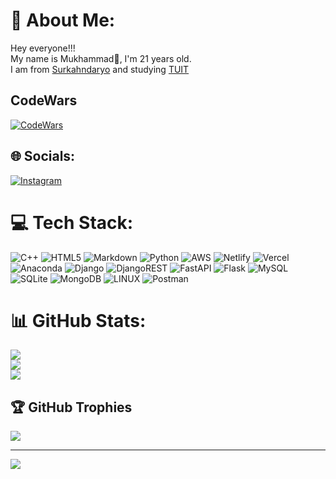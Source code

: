 # 💫 About Me:
Hey everyone!!!<br/>My name is Mukhammad👤, I'm 21 years old.<br/>I am from [Surkahndaryo](https://en.wikipedia.org/wiki/Surxondaryo_Region) and studying [TUIT](https://uz.wikipedia.org/wiki/Toshkent_axborot_texnologiyalari_universiteti)
## CodeWars
[![CodeWars](https://www.codewars.com/users/muhammadkhanusmanov/badges/large)]([https://www.codewars.com/users/muhammadkhanusmanov(https://www.codewars.com/users/muhammadkhanusmanov))


## 🌐 Socials:
[![Instagram](https://img.shields.io/badge/Instagram-%23E4405F.svg?logo=Instagram&logoColor=white)](https://instagram.com/mukhammad__khan) 

# 💻 Tech Stack:
![C++](https://img.shields.io/badge/c++-%2300599C.svg?style=for-the-badge&logo=c%2B%2B&logoColor=white) ![HTML5](https://img.shields.io/badge/html5-%23E34F26.svg?style=for-the-badge&logo=html5&logoColor=white) ![Markdown](https://img.shields.io/badge/markdown-%23000000.svg?style=for-the-badge&logo=markdown&logoColor=white) ![Python](https://img.shields.io/badge/python-3670A0?style=for-the-badge&logo=python&logoColor=ffdd54) ![AWS](https://img.shields.io/badge/AWS-%23FF9900.svg?style=for-the-badge&logo=amazon-aws&logoColor=white) ![Netlify](https://img.shields.io/badge/netlify-%23000000.svg?style=for-the-badge&logo=netlify&logoColor=#00C7B7) ![Vercel](https://img.shields.io/badge/vercel-%23000000.svg?style=for-the-badge&logo=vercel&logoColor=white) ![Anaconda](https://img.shields.io/badge/Anaconda-%2344A833.svg?style=for-the-badge&logo=anaconda&logoColor=white) ![Django](https://img.shields.io/badge/django-%23092E20.svg?style=for-the-badge&logo=django&logoColor=white) ![DjangoREST](https://img.shields.io/badge/DJANGO-REST-ff1709?style=for-the-badge&logo=django&logoColor=white&color=ff1709&labelColor=gray) ![FastAPI](https://img.shields.io/badge/FastAPI-005571?style=for-the-badge&logo=fastapi) ![Flask](https://img.shields.io/badge/flask-%23000.svg?style=for-the-badge&logo=flask&logoColor=white) ![MySQL](https://img.shields.io/badge/mysql-%2300f.svg?style=for-the-badge&logo=mysql&logoColor=white) ![SQLite](https://img.shields.io/badge/sqlite-%2307405e.svg?style=for-the-badge&logo=sqlite&logoColor=white) ![MongoDB](https://img.shields.io/badge/MongoDB-%234ea94b.svg?style=for-the-badge&logo=mongodb&logoColor=white) ![LINUX](https://img.shields.io/badge/Linux-FCC624?style=for-the-badge&logo=linux&logoColor=black) ![Postman](https://img.shields.io/badge/Postman-FF6C37?style=for-the-badge&logo=postman&logoColor=white)
# 📊 GitHub Stats:
![](https://github-readme-stats.vercel.app/api?username=muhammadkhanusmanov&theme=dark&hide_border=false&include_all_commits=false&count_private=false)<br/>
![](https://github-readme-streak-stats.herokuapp.com/?user=muhammadkhanusmanov&theme=dark&hide_border=false)<br/>
![](https://github-readme-stats.vercel.app/api/top-langs/?username=muhammadkhanusmanov&theme=dark&hide_border=false&include_all_commits=false&count_private=false&layout=compact)

## 🏆 GitHub Trophies
![](https://github-profile-trophy.vercel.app/?username=muhammadkhanusmanov&theme=radical&no-frame=false&no-bg=true&margin-w=4)

---
[![](https://visitcount.itsvg.in/api?id=muhammadkhanusmanov&icon=0&color=0)](https://visitcount.itsvg.in)

<!-- Proudly created with GPRM ( https://gprm.itsvg.in ) -->
